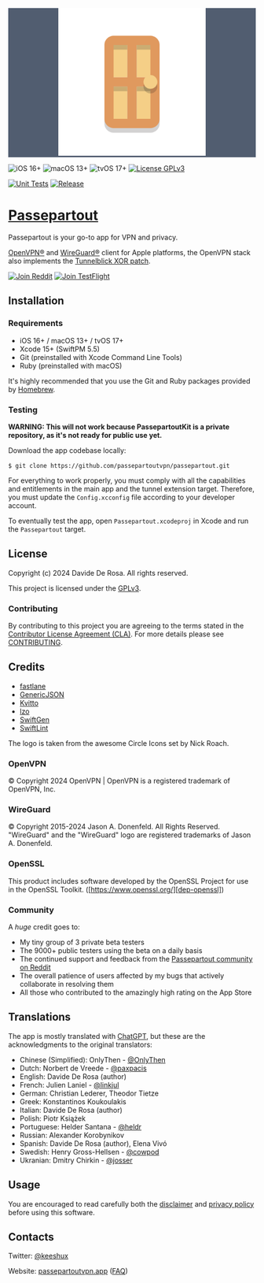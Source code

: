 <div style="background-color: #515D70; text-align: center; padding: 0em 1em">
	<img src="Passepartout/App/Assets.xcassets/Logo.imageset/Logo@2x.png" width="300" height="300" />
</div>

![iOS 16+](https://img.shields.io/badge/iOS-16+-green.svg)
![macOS 13+](https://img.shields.io/badge/macOS-13+-green.svg)
![tvOS 17+](https://img.shields.io/badge/tvOS-17+-green.svg)
[![License GPLv3](https://img.shields.io/badge/License-GPLv3-lightgray.svg)](LICENSE)

[![Unit Tests](https://github.com/passepartoutvpn/passepartout/actions/workflows/test.yml/badge.svg?branch=)](https://github.com/passepartoutvpn/passepartout/actions/workflows/test.yml)
[![Release](https://github.com/passepartoutvpn/passepartout/actions/workflows/release.yml/badge.svg?branch=)](https://github.com/passepartoutvpn/passepartout/actions/workflows/release.yml)

# [Passepartout][about-website]

Passepartout is your go-to app for VPN and privacy.

[OpenVPN®][openvpn] and [WireGuard®][wireguard] client for Apple platforms, the OpenVPN stack also implements the [Tunnelblick XOR patch][openvpn-xor-patch].

[![Join Reddit](https://img.shields.io/badge/discuss-Reddit-orange.svg)][about-reddit]
[![Join TestFlight](https://img.shields.io/badge/beta-Testflight-blue.svg)][about-testflight]

## Installation

### Requirements

- iOS 16+ / macOS 13+ / tvOS 17+
- Xcode 15+ (SwiftPM 5.5)
- Git (preinstalled with Xcode Command Line Tools)
- Ruby (preinstalled with macOS)

It's highly recommended that you use the Git and Ruby packages provided by [Homebrew][dep-brew].

### Testing

**WARNING: This will not work because PassepartoutKit is a private repository, as it's not ready for public use yet.**

Download the app codebase locally:

    $ git clone https://github.com/passepartoutvpn/passepartout.git

For everything to work properly, you must comply with all the capabilities and entitlements in the main app and the tunnel extension target. Therefore, you must update the `Config.xcconfig` file according to your developer account.

To eventually test the app, open `Passepartout.xcodeproj` in Xcode and run the `Passepartout` target.

## License

Copyright (c) 2024 Davide De Rosa. All rights reserved.

This project is licensed under the [GPLv3][license-content].

### Contributing

By contributing to this project you are agreeing to the terms stated in the [Contributor License Agreement (CLA)][contrib-cla]. For more details please see [CONTRIBUTING][contrib-readme].

## Credits

- [fastlane][credits-fastlane]
- [GenericJSON][credits-genericjson]
- [Kvitto][credits-kvitto]
- [lzo][credits-lzo]
- [SwiftGen][credits-swiftgen]
- [SwiftLint][credits-swiftlint]

The logo is taken from the awesome Circle Icons set by Nick Roach.

### OpenVPN

© Copyright 2024 OpenVPN | OpenVPN is a registered trademark of OpenVPN, Inc.

### WireGuard

© Copyright 2015-2024 Jason A. Donenfeld. All Rights Reserved. "WireGuard" and the "WireGuard" logo are registered trademarks of Jason A. Donenfeld.

### OpenSSL

This product includes software developed by the OpenSSL Project for use in the OpenSSL Toolkit. ([https://www.openssl.org/][dep-openssl])

### Community

A _huge_ credit goes to:

- My tiny group of 3 private beta testers
- The 9000+ public testers using the beta on a daily basis
- The continued support and feedback from the [Passepartout community on Reddit][about-reddit]
- The overall patience of users affected by my bugs that actively collaborate in resolving them
- All those who contributed to the amazingly high rating on the App Store

## Translations

The app is mostly translated with [ChatGPT][credits-chatgpt], but these are the acknowledgments to the original translators:

- Chinese (Simplified): OnlyThen - [@OnlyThen](https://github.com/OnlyThen)
- Dutch: Norbert de Vreede - [@paxpacis](https://github.com/paxpacis)
- English: Davide De Rosa (author)
- French: Julien Laniel - [@linkjul](https://github.com/linkjul)
- German: Christian Lederer, Theodor Tietze
- Greek: Konstantinos Koukoulakis
- Italian: Davide De Rosa (author)
- Polish: Piotr Książek
- Portuguese: Helder Santana - [@heldr](https://github.com/heldr)
- Russian: Alexander Korobynikov
- Spanish: Davide De Rosa (author), Elena Vivó
- Swedish: Henry Gross-Hellsen - [@cowpod](https://github.com/cowpod)
- Ukranian: Dmitry Chirkin - [@josser](https://github.com/josser)

## Usage

You are encouraged to read carefully both the [disclaimer][web-disclaimer] and [privacy policy][web-privacy] before using this software.

## Contacts

Twitter: [@keeshux][about-twitter]

Website: [passepartoutvpn.app][about-website] ([FAQ][about-faq])

[openvpn]: https://openvpn.net/index.php/open-source/overview.html
[openvpn-xor-patch]: https://tunnelblick.net/cOpenvpn_xorpatch.html
[wireguard]: https://www.wireguard.com/

[dep-brew]: https://brew.sh/
[dep-openssl]: https://www.openssl.org/

[license-content]: LICENSE
[contrib-cla]: CLA.rst
[contrib-readme]: CONTRIBUTING.md

[credits-fastlane]: https://github.com/fastlane/fastlane
[credits-genericjson]: https://github.com/iwill/generic-json-swift
[credits-kvitto]: https://github.com/Cocoanetics/Kvitto
[credits-lzo]: https://www.oberhumer.com/opensource/lzo/
[credits-swiftgen]: https://github.com/SwiftGen/SwiftGen
[credits-swiftlint]: https://github.com/realm/SwiftLint
[credits-chatgpt]: https://chatgpt.com/

[web-disclaimer]: https://passepartoutvpn.app/disclaimer/
[web-privacy]: https://passepartoutvpn.app/privacy/

[about-twitter]: https://twitter.com/keeshux
[about-website]: https://passepartoutvpn.app
[about-faq]: https://passepartoutvpn.app/faq/
[about-reddit]: https://www.reddit.com/r/passepartout
[about-testflight]: https://testflight.apple.com/join/K71mtLjZ
